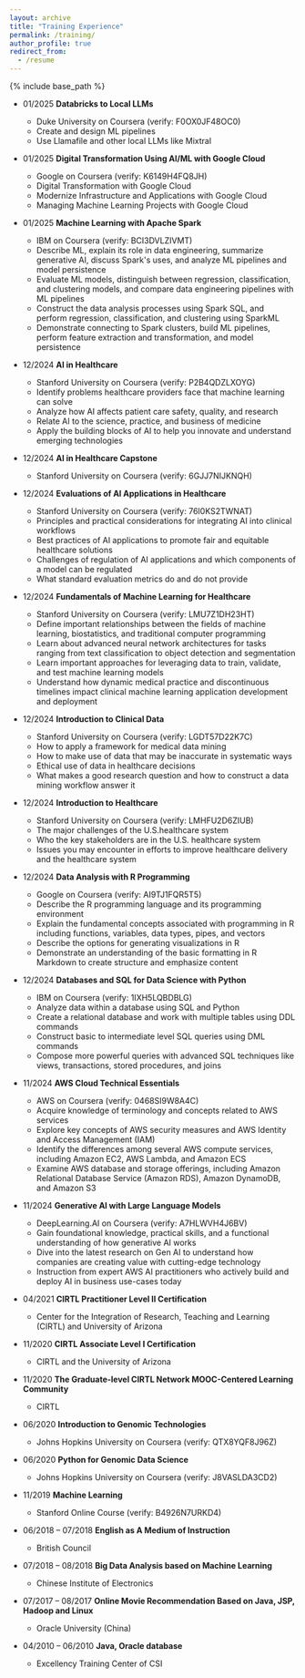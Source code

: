 ```yaml
---
layout: archive
title: "Training Experience"
permalink: /training/
author_profile: true
redirect_from:
  - /resume
---
```


{% include base_path %}
* 01/2025 **Databricks to Local LLMs**  
  * Duke University on Coursera  (verify: F0OX0JF48OC0)
  * Create and design ML pipelines
  * Use Llamafile and other local LLMs like Mixtral

* 01/2025 **Digital Transformation Using AI/ML with Google Cloud**  
  * Google on Coursera  (verify: K6149H4FQ8JH)
  * Digital Transformation with Google Cloud
  * Modernize Infrastructure and Applications with Google Cloud
  * Managing Machine Learning Projects with Google Cloud

* 01/2025 **Machine Learning with Apache Spark**  
  * IBM on Coursera  (verify: BCI3DVLZIVMT)
  * Describe ML, explain its role in data engineering, summarize generative AI, discuss Spark's uses, and analyze ML pipelines and model persistence
  * Evaluate ML models, distinguish between regression, classification, and clustering models, and compare data engineering pipelines with ML pipelines
  * Construct the data analysis processes using Spark SQL, and perform regression, classification, and clustering using SparkML
  * Demonstrate connecting to Spark clusters, build ML pipelines, perform feature extraction and transformation, and model persistence

* 12/2024 **AI in Healthcare**  
  * Stanford University on Coursera  (verify: P2B4QDZLXOYG)
  * Identify problems healthcare providers face that machine learning can solve
  * Analyze how AI affects patient care safety, quality, and research
  * Relate AI to the science, practice, and business of medicine
  * Apply the building blocks of AI to help you innovate and understand emerging technologies

* 12/2024 **AI in Healthcare Capstone**  
  * Stanford University on Coursera  (verify: 6GJJ7NIJKNQH)

* 12/2024 **Evaluations of AI Applications in Healthcare**  
  * Stanford University on Coursera  (verify: 76I0KS2TWNAT) 
  * Principles and practical considerations for integrating AI into clinical workflows
  * Best practices of AI applications to promote fair and equitable healthcare solutions
  * Challenges of regulation of AI applications and which components of a model can be regulated
  * What standard evaluation metrics do and do not provide

* 12/2024 **Fundamentals of Machine Learning for Healthcare**  
  * Stanford University on Coursera  (verify: LMU7Z1DH23HT) 
  * Define important relationships between the fields of machine learning, biostatistics, and traditional computer programming
  * Learn about advanced neural network architectures for tasks ranging from text classification to object detection and segmentation
  * Learn important approaches for leveraging data to train, validate, and test machine learning models
  * Understand how dynamic medical practice and discontinuous timelines impact clinical machine learning application development and deployment

* 12/2024 **Introduction to Clinical Data**  
  * Stanford University on Coursera  (verify: LGDT57D22K7C) 
  * How to apply a framework for medical data mining
  * How to make use of data that may be inaccurate in systematic ways
  * Ethical use of data in healthcare decisions
  * What makes a good research question and how to construct a data mining workflow answer it

* 12/2024 **Introduction to Healthcare**  
  * Stanford University on Coursera  (verify: LMHFU2D6ZIUB) 
  * The major challenges of the U.S.healthcare system
  * Who the key stakeholders are in the U.S. healthcare system
  * Issues you may encounter in efforts to improve healthcare delivery and the healthcare system 

* 12/2024 **Data Analysis with R Programming**  
  * Google on Coursera  (verify: AI9TJ1FQR5T5) 
  * Describe the R programming language and its programming environment
  * Explain the fundamental concepts associated with programming in R including functions, variables, data types, pipes, and vectors
  * Describe the options for generating visualizations in R
  * Demonstrate an understanding of the basic formatting in R Markdown to create structure and emphasize content

* 12/2024 **Databases and SQL for Data Science with Python**  
  * IBM on Coursera  (verify: 1IXH5LQBDBLG) 
  * Analyze data within a database using SQL and Python
  * Create a relational database and work with multiple tables using DDL commands
  * Construct basic to intermediate level SQL queries using DML commands 
  * Compose more powerful queries with advanced SQL techniques like views, transactions, stored procedures, and joins

* 11/2024 **AWS Cloud Technical Essentials**  
  * AWS on Coursera  (verify: 0468SI9W8A4C) 
  * Acquire knowledge of terminology and concepts related to AWS services
  * Explore key concepts of AWS security measures and AWS Identity and Access Management (IAM)
  * Identify the differences among several AWS compute services, including Amazon EC2, AWS Lambda, and Amazon ECS 
  * Examine AWS database and storage offerings, including Amazon Relational Database Service (Amazon RDS), Amazon DynamoDB, and Amazon S3

* 11/2024 **Generative AI with Large Language Models**   
  * DeepLearning.AI on Coursera  (verify: A7HLWVH4J6BV) 
  * Gain foundational knowledge, practical skills, and a functional understanding of how generative AI works
  * Dive into the latest research on Gen AI to understand how companies are creating value with cutting-edge technology
  * Instruction from expert AWS AI practitioners who actively build and deploy AI in business use-cases today

* 04/2021  **CIRTL Practitioner Level II Certification**   
  * Center for the Integration of Research, Teaching and Learning (CIRTL) and University of Arizona 

* 11/2020  **CIRTL Associate Level I Certification**   
  * CIRTL and the University of Arizona 

* 11/2020  **The Graduate-level CIRTL Network MOOC-Centered Learning Community**  
  * CIRTL 

* 06/2020 **Introduction to Genomic Technologies**   
  * Johns Hopkins University on Coursera  (verify: QTX8YQF8J96Z)

* 06/2020  **Python for Genomic Data Science**   
  * Johns Hopkins University on Coursera  (verify: J8VASLDA3CD2)  

* 11/2019  **Machine Learning**   
  * Stanford Online Course  (verify: B4926N7URKD4) 

* 06/2018 – 07/2018 **English as A Medium of Instruction**  
  * British Council  

* 07/2018 – 08/2018  **Big Data Analysis based on Machine Learning** 
  * Chinese Institute of Electronics 

* 07/2017 – 08/2017  **Online Movie Recommendation Based on Java, JSP, Hadoop and Linux**
  * Oracle University (China) 

* 04/2010 – 06/2010  **Java, Oracle database** 
  * Excellency Training Center of CSI
